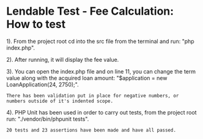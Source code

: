 Lendable Test - Fee Calculation: How to test
=====

1). From the project root cd into the src file from the terminal and run: "php index.php".

2). After running, it will display the fee value.

3). You can open the index.php file and on line 11, you can change the term value along with the acquired loan amount:
    "$application = new LoanApplication(24, 2750);". 
    
    There has been validation put in place for negative numbers, or numbers outside of it's indented scope.
    
4). PHP Unit has been used in order to carry out tests, from the project root run: 
    "./vendor/bin/phpunit tests". 
    
    20 tests and 23 assertions have been made and have all passed.
